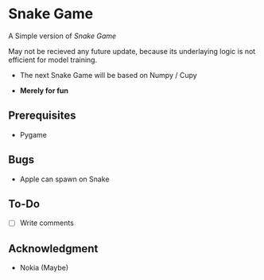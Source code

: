 # Snake Game
A Simple version of *Snake Game*

May not be recieved any future update, because its underlaying logic is not efficient for model training.

- The next Snake Game will be based on Numpy / Cupy

- **Merely for fun**

## Prerequisites
- Pygame

## Bugs
- Apple can spawn on Snake

## To-Do
- [ ] Write comments

## Acknowledgment
- Nokia (Maybe)
